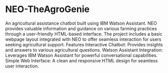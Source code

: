 # NEO-TheAgroGenie
An agricultural assistance chatbot built using IBM Watson Assistant. NEO provides valuable information and guidance on various farming practices through a user-friendly HTML-based interface. The project includes a basic webpage layout integrated with NEO to offer seamless interaction for users seeking agricultural support.
Features
Interactive Chatbot: Provides insights and answers to various agricultural questions.
Watson Assistant Integration: Leverages IBM Watson Assistant for powerful conversational capabilities.
Simple Web Interface: A clean and responsive HTML design for seamless user interaction.
